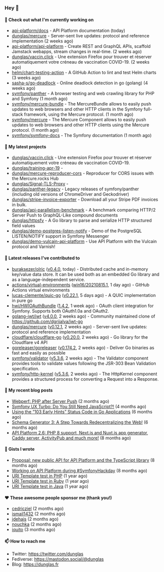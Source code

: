 ### Hey 👋

#### 👷 Check out what I'm currently working on

- [api-platform/docs](https://github.com/api-platform/docs) - API Platform documentation (today)
- [dunglas/mercure](https://github.com/dunglas/mercure) - Server-sent live updates: protocol and reference implementation (2 weeks ago)
- [api-platform/api-platform](https://github.com/api-platform/api-platform) - Create REST and GraphQL APIs, scaffold Jamstack webapps, stream changes in real-time. (2 weeks ago)
- [dunglas/vaccin.click](https://github.com/dunglas/vaccin.click) - Une extension Firefox pour trouver et réserver automatiquement votre créneau de vaccination COVID-19. (2 weeks ago)
- [helm/chart-testing-action](https://github.com/helm/chart-testing-action) - A GitHub Action to lint and test Helm charts (3 weeks ago)
- [sasha-s/go-deadlock](https://github.com/sasha-s/go-deadlock) - Online deadlock detection in go (golang) (4 weeks ago)
- [symfony/panther](https://github.com/symfony/panther) - A browser testing and web crawling library for PHP and Symfony (1 month ago)
- [symfony/mercure-bundle](https://github.com/symfony/mercure-bundle) - The MercureBundle allows to easily push updates to web browsers and other HTTP clients in the Symfony full-stack framework, using the Mercure protocol. (1 month ago)
- [symfony/mercure](https://github.com/symfony/mercure) - The Mercure Component allows to easily push updates to web browsers and other HTTP clients using the Mercure protocol. (1 month ago)
- [symfony/symfony-docs](https://github.com/symfony/symfony-docs) - The Symfony documentation (1 month ago)

#### 🌱 My latest projects

- [dunglas/vaccin.click](https://github.com/dunglas/vaccin.click) - Une extension Firefox pour trouver et réserver automatiquement votre créneau de vaccination COVID-19.
- [dunglas/training-apr-19](https://github.com/dunglas/training-apr-19) - 
- [dunglas/mercure-reproducer-cors](https://github.com/dunglas/mercure-reproducer-cors) - Reproducer for CORS issues with the Mercure.rocks Hub
- [dunglas/Signal-TLS-Proxy](https://github.com/dunglas/Signal-TLS-Proxy) - 
- [dunglas/panther-legacy](https://github.com/dunglas/panther-legacy) - Legacy releases of symfony/panther (including old versions of ChromeDriver and Geckodriver)
- [dunglas/stripe-invoice-exporter](https://github.com/dunglas/stripe-invoice-exporter) - Download all your Stripe PDF invoices in bulk.
- [dunglas/api-parallelism-benchmark](https://github.com/dunglas/api-parallelism-benchmark) - A benchmark comparing HTTP/2 Server Push to GraphQL-Like compound documents
- [dunglas/httpsfv](https://github.com/dunglas/httpsfv) - A Go library to parse and serialize HTTP structured field values
- [dunglas/demo-postgres-listen-notify](https://github.com/dunglas/demo-postgres-listen-notify) - Demo of the PostgreSQL LISTEN/NOTIFY support in Symfony Messenger
- [dunglas/demo-vulcain-api-platform](https://github.com/dunglas/demo-vulcain-api-platform) - Use API Platform with the Vulcain protocol and Varnish!

#### 🔭 Latest releases I've contributed to

- [buraksezer/olric](https://github.com/buraksezer/olric) ([v0.4.0](https://github.com/buraksezer/olric/releases/tag/v0.4.0), today) - Distributed cache and in-memory key/value data store. It can be used both as an embedded Go library and as a language-independent service.
- [actions/virtual-environments](https://github.com/actions/virtual-environments) ([win16/20210815.1](https://github.com/actions/virtual-environments/releases/tag/win16%2F20210815.1), 1 day ago) - GitHub Actions virtual environments
- [lucas-clemente/quic-go](https://github.com/lucas-clemente/quic-go) ([v0.22.1](https://github.com/lucas-clemente/quic-go/releases/tag/v0.22.1), 5 days ago) - A QUIC implementation in pure go
- [hwi/HWIOAuthBundle](https://github.com/hwi/HWIOAuthBundle) ([1.4.2](https://github.com/hwi/HWIOAuthBundle/releases/tag/1.4.2), 1 week ago) - OAuth client integration for Symfony. Supports both OAuth1.0a and OAuth2.
- [golang-jwt/jwt](https://github.com/golang-jwt/jwt) ([v4.0.0](https://github.com/golang-jwt/jwt/releases/tag/v4.0.0), 2 weeks ago) - Community maintained clone of https://github.com/dgrijalva/jwt-go
- [dunglas/mercure](https://github.com/dunglas/mercure) ([v0.12.1](https://github.com/dunglas/mercure/releases/tag/v0.12.1), 2 weeks ago) - Server-sent live updates: protocol and reference implementation
- [cloudflare/cloudflare-go](https://github.com/cloudflare/cloudflare-go) ([v0.20.0](https://github.com/cloudflare/cloudflare-go/releases/tag/v0.20.0), 2 weeks ago) - Go library for the Cloudflare v4 API
- [goreleaser/goreleaser](https://github.com/goreleaser/goreleaser) ([v0.174.2](https://github.com/goreleaser/goreleaser/releases/tag/v0.174.2), 2 weeks ago) - Deliver Go binaries as fast and easily as possible
- [symfony/validator](https://github.com/symfony/validator) ([v5.3.6](https://github.com/symfony/validator/releases/tag/v5.3.6), 2 weeks ago) - The Validator component provides tools to validate values following the JSR-303 Bean Validation specification.
- [symfony/http-kernel](https://github.com/symfony/http-kernel) ([v5.3.6](https://github.com/symfony/http-kernel/releases/tag/v5.3.6), 2 weeks ago) - The HttpKernel component provides a structured process for converting a Request into a Response.

#### 📜 My recent blog posts

- [Webperf: PHP after Server Push](http://feedproxy.google.com/~r/dunglas/~3/C_V5WfIfRFg/) (2 months ago)
- [Symfony UX Turbo: Do You Still Need JavaScript?!](http://feedproxy.google.com/~r/dunglas/~3/icLJBhKwqcY/) (4 months ago)
- [Using the “103 Early Hints” Status Code in Go Applications](http://feedproxy.google.com/~r/dunglas/~3/WDhgVmMJ2T0/) (6 months ago)
- [Schema Generator 3: A Step Towards Redecentralizing the Web!](http://feedproxy.google.com/~r/dunglas/~3/-eYprhFHaXA/) (6 months ago)
- [API Platform 2.6: PHP 8 support, Next.js and Nuxt.js app generator, Caddy server, ActivityPub and much more!](http://feedproxy.google.com/~r/dunglas/~3/X1dkcrZS-qU/) (8 months ago)

#### 📓 Gists I wrote

- [Proposal: new public API for API Platform and the TypeScript library](https://gist.github.com/4da2026f34bf7f18e1db955ef8a9b417) (8 months ago)
- [Working on API Platform during #SymfonyHackday](https://gist.github.com/3949272d40e6390cdd2850a4f312a02a) (8 months ago)
- [URI Template test in PHP](https://gist.github.com/5b10b586427cf66e78a968f82f80691a) (1 year ago)
- [URI Template test in Ruby](https://gist.github.com/ec793690f66167cb849c02284ecf748d) (1 year ago)
- [URI Template test in Java](https://gist.github.com/788b70312231d24e46d7632c634784f5) (1 year ago)

#### ❤️ These awesome people sponsor me (thank you!)

- [cedricziel](https://github.com/cedricziel) (2 months ago)
- [ismail1432](https://github.com/ismail1432) (2 months ago)
- [jdehais](https://github.com/jdehais) (2 months ago)
- [nouchka](https://github.com/nouchka) (2 months ago)
- [iquito](https://github.com/iquito) (3 months ago)

#### 📫 How to reach me

- Twitter: https://twitter.com/dunglas
- Fediverse: https://mastodon.social/@dunglas
- Blog: https://dunglas.fr
